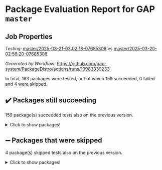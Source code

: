 # Package Evaluation Report for GAP `master`

## Job Properties

*Testing:* [master/2025-03-21-03:02:18-07685306](https://github.com/gap-system/PackageDistro/blob/data/reports/master/2025-03-21-03:02:18-07685306) vs [master/2025-03-20-02:56:20-07685306](https://github.com/gap-system/PackageDistro/blob/data/reports/master/2025-03-20-02:56:20-07685306)

*Generated by Workflow:* https://github.com/gap-system/PackageDistro/actions/runs/13983339233

In total, 163 packages were tested, out of which 159 succeeded, 0 failed and 4 were skipped.

## :heavy_check_mark: Packages still succeeding

159 package(s) succeeded tests also on the previous version.
<details><summary>Click to show packages!</summary>

- 4ti2interface 2024.11-01 [(success)](https://github.com/gap-system/PackageDistro/actions/runs/13983339233/job/39152846032)
- ace 5.6.2 [(success)](https://github.com/gap-system/PackageDistro/actions/runs/13983339233/job/39152846033)
- aclib 1.3.2 [(success)](https://github.com/gap-system/PackageDistro/actions/runs/13983339233/job/39152846049)
- agt 0.3.1 [(success)](https://github.com/gap-system/PackageDistro/actions/runs/13983339233/job/39152846036)
- alco 1.1.1 [(success)](https://github.com/gap-system/PackageDistro/actions/runs/13983339233/job/39152846034)
- alnuth 3.2.1 [(success)](https://github.com/gap-system/PackageDistro/actions/runs/13983339233/job/39152846037)
- anupq 3.3.1 [(success)](https://github.com/gap-system/PackageDistro/actions/runs/13983339233/job/39152846051)
- atlasrep 2.1.9 [(success)](https://github.com/gap-system/PackageDistro/actions/runs/13983339233/job/39152846039)
- autodoc 2023.06.19 [(success)](https://github.com/gap-system/PackageDistro/actions/runs/13983339233/job/39152846053)
- automata 1.16 [(success)](https://github.com/gap-system/PackageDistro/actions/runs/13983339233/job/39152846044)
- automgrp 1.3.3 [(success)](https://github.com/gap-system/PackageDistro/actions/runs/13983339233/job/39152846065)
- autpgrp 1.11 [(success)](https://github.com/gap-system/PackageDistro/actions/runs/13983339233/job/39152846043)
- cap 2025.02-02 [(success)](https://github.com/gap-system/PackageDistro/actions/runs/13983339233/job/39152846068)
- caratinterface 2.3.7 [(success)](https://github.com/gap-system/PackageDistro/actions/runs/13983339233/job/39152846056)
- cddinterface 2024.09.02 [(success)](https://github.com/gap-system/PackageDistro/actions/runs/13983339233/job/39152846050)
- circle 1.6.6 [(success)](https://github.com/gap-system/PackageDistro/actions/runs/13983339233/job/39152846048)
- classicpres 1.22 [(success)](https://github.com/gap-system/PackageDistro/actions/runs/13983339233/job/39152846063)
- cohomolo 1.6.11 [(success)](https://github.com/gap-system/PackageDistro/actions/runs/13983339233/job/39152846062)
- congruence 1.2.7 [(success)](https://github.com/gap-system/PackageDistro/actions/runs/13983339233/job/39152846055)
- corefreesub 0.6 [(success)](https://github.com/gap-system/PackageDistro/actions/runs/13983339233/job/39152846052)
- corelg 1.57 [(success)](https://github.com/gap-system/PackageDistro/actions/runs/13983339233/job/39152846061)
- crime 1.6 [(success)](https://github.com/gap-system/PackageDistro/actions/runs/13983339233/job/39152846070)
- crisp 1.4.6 [(success)](https://github.com/gap-system/PackageDistro/actions/runs/13983339233/job/39152846064)
- crypting 0.10.5 [(success)](https://github.com/gap-system/PackageDistro/actions/runs/13983339233/job/39152846060)
- cryst 4.1.27 [(success)](https://github.com/gap-system/PackageDistro/actions/runs/13983339233/job/39152846059)
- crystcat 1.1.10 [(success)](https://github.com/gap-system/PackageDistro/actions/runs/13983339233/job/39152846091)
- ctbllib 1.3.9 [(success)](https://github.com/gap-system/PackageDistro/actions/runs/13983339233/job/39152846076)
- cubefree 1.20 [(success)](https://github.com/gap-system/PackageDistro/actions/runs/13983339233/job/39152846088)
- curlinterface 2.4.0 [(success)](https://github.com/gap-system/PackageDistro/actions/runs/13983339233/job/39152846066)
- cvec 2.8.3 [(success)](https://github.com/gap-system/PackageDistro/actions/runs/13983339233/job/39152846074)
- datastructures 0.3.1 [(success)](https://github.com/gap-system/PackageDistro/actions/runs/13983339233/job/39152846084)
- deepthought 1.0.8 [(success)](https://github.com/gap-system/PackageDistro/actions/runs/13983339233/job/39152846069)
- design 1.8.2 [(success)](https://github.com/gap-system/PackageDistro/actions/runs/13983339233/job/39152846071)
- difsets 2.3.1 [(success)](https://github.com/gap-system/PackageDistro/actions/runs/13983339233/job/39152846077)
- digraphs 1.10.0 [(success)](https://github.com/gap-system/PackageDistro/actions/runs/13983339233/job/39152846157)
- edim 1.3.8 [(success)](https://github.com/gap-system/PackageDistro/actions/runs/13983339233/job/39152846083)
- example 4.4.0 [(success)](https://github.com/gap-system/PackageDistro/actions/runs/13983339233/job/39152846085)
- examplesforhomalg 2023.10-01 [(success)](https://github.com/gap-system/PackageDistro/actions/runs/13983339233/job/39152846107)
- factint 1.6.3 [(success)](https://github.com/gap-system/PackageDistro/actions/runs/13983339233/job/39152846080)
- ferret 1.0.14 [(success)](https://github.com/gap-system/PackageDistro/actions/runs/13983339233/job/39152846100)
- fga 1.5.0 [(success)](https://github.com/gap-system/PackageDistro/actions/runs/13983339233/job/39152846087)
- fining 1.5.6 [(success)](https://github.com/gap-system/PackageDistro/actions/runs/13983339233/job/39152846111)
- float 1.0.7 [(success)](https://github.com/gap-system/PackageDistro/actions/runs/13983339233/job/39152846103)
- format 1.4.4 [(success)](https://github.com/gap-system/PackageDistro/actions/runs/13983339233/job/39152846097)
- forms 1.2.12 [(success)](https://github.com/gap-system/PackageDistro/actions/runs/13983339233/job/39152846102)
- fplsa 1.2.6 [(success)](https://github.com/gap-system/PackageDistro/actions/runs/13983339233/job/39152846108)
- fr 2.4.13 [(success)](https://github.com/gap-system/PackageDistro/actions/runs/13983339233/job/39152846122)
- francy 2.0.3 [(success)](https://github.com/gap-system/PackageDistro/actions/runs/13983339233/job/39152846098)
- fwtree 1.3 [(success)](https://github.com/gap-system/PackageDistro/actions/runs/13983339233/job/39152846106)
- gapdoc 1.6.7 [(success)](https://github.com/gap-system/PackageDistro/actions/runs/13983339233/job/39152846127)
- gauss 2024.11-01 [(success)](https://github.com/gap-system/PackageDistro/actions/runs/13983339233/job/39152846116)
- gaussforhomalg 2024.08-01 [(success)](https://github.com/gap-system/PackageDistro/actions/runs/13983339233/job/39152846145)
- gbnp 1.1.0 [(success)](https://github.com/gap-system/PackageDistro/actions/runs/13983339233/job/39152846134)
- generalizedmorphismsforcap 2025.02-01 [(success)](https://github.com/gap-system/PackageDistro/actions/runs/13983339233/job/39152846123)
- genss 1.6.9 [(success)](https://github.com/gap-system/PackageDistro/actions/runs/13983339233/job/39152846118)
- gradedmodules 2024.12-01 [(success)](https://github.com/gap-system/PackageDistro/actions/runs/13983339233/job/39152846135)
- gradedringforhomalg 2024.07-01 [(success)](https://github.com/gap-system/PackageDistro/actions/runs/13983339233/job/39152846130)
- grape 4.9.2 [(success)](https://github.com/gap-system/PackageDistro/actions/runs/13983339233/job/39152846229)
- groupoids 1.76 [(success)](https://github.com/gap-system/PackageDistro/actions/runs/13983339233/job/39152846126)
- grpconst 2.6.5 [(success)](https://github.com/gap-system/PackageDistro/actions/runs/13983339233/job/39152846124)
- guarana 0.96.3 [(success)](https://github.com/gap-system/PackageDistro/actions/runs/13983339233/job/39152846142)
- guava 3.20 [(success)](https://github.com/gap-system/PackageDistro/actions/runs/13983339233/job/39152846114)
- hap 1.66 [(success)](https://github.com/gap-system/PackageDistro/actions/runs/13983339233/job/39152846132)
- hapcryst 0.1.15 [(success)](https://github.com/gap-system/PackageDistro/actions/runs/13983339233/job/39152846140)
- hecke 1.5.4 [(success)](https://github.com/gap-system/PackageDistro/actions/runs/13983339233/job/39152846120)
- help 4.0 [(success)](https://github.com/gap-system/PackageDistro/actions/runs/13983339233/job/39152846152)
- homalg 2024.01-01 [(success)](https://github.com/gap-system/PackageDistro/actions/runs/13983339233/job/39152846121)
- homalgtocas 2023.11-01 [(success)](https://github.com/gap-system/PackageDistro/actions/runs/13983339233/job/39152846117)
- ibnp 0.15 [(success)](https://github.com/gap-system/PackageDistro/actions/runs/13983339233/job/39152846139)
- idrel 2.48 [(success)](https://github.com/gap-system/PackageDistro/actions/runs/13983339233/job/39152846153)
- images 1.3.3 [(success)](https://github.com/gap-system/PackageDistro/actions/runs/13983339233/job/39152846176)
- intpic 0.4.0 [(success)](https://github.com/gap-system/PackageDistro/actions/runs/13983339233/job/39152846131)
- io 4.9.1 [(success)](https://github.com/gap-system/PackageDistro/actions/runs/13983339233/job/39152846159)
- io_forhomalg 2023.02-04 [(success)](https://github.com/gap-system/PackageDistro/actions/runs/13983339233/job/39152846148)
- irredsol 1.4.4 [(success)](https://github.com/gap-system/PackageDistro/actions/runs/13983339233/job/39152846161)
- json 2.2.2 [(success)](https://github.com/gap-system/PackageDistro/actions/runs/13983339233/job/39152846141)
- jupyterkernel 1.5.1 [(success)](https://github.com/gap-system/PackageDistro/actions/runs/13983339233/job/39152846154)
- jupyterviz 1.5.6 [(success)](https://github.com/gap-system/PackageDistro/actions/runs/13983339233/job/39152846196)
- kan 1.37 [(success)](https://github.com/gap-system/PackageDistro/actions/runs/13983339233/job/39152846151)
- kbmag 1.5.11 [(success)](https://github.com/gap-system/PackageDistro/actions/runs/13983339233/job/39152846177)
- laguna 3.9.7 [(success)](https://github.com/gap-system/PackageDistro/actions/runs/13983339233/job/39152846190)
- liealgdb 2.2.1 [(success)](https://github.com/gap-system/PackageDistro/actions/runs/13983339233/job/39152846170)
- liepring 2.9.1 [(success)](https://github.com/gap-system/PackageDistro/actions/runs/13983339233/job/39152846163)
- liering 2.4.2 [(success)](https://github.com/gap-system/PackageDistro/actions/runs/13983339233/job/39152846175)
- linearalgebraforcap 2025.02-01 [(success)](https://github.com/gap-system/PackageDistro/actions/runs/13983339233/job/39152846174)
- lins 0.9 [(success)](https://github.com/gap-system/PackageDistro/actions/runs/13983339233/job/39152846158)
- localizeringforhomalg 2023.10-01 [(success)](https://github.com/gap-system/PackageDistro/actions/runs/13983339233/job/39152846166)
- loops 3.4.4 [(success)](https://github.com/gap-system/PackageDistro/actions/runs/13983339233/job/39152846162)
- lpres 1.1.1 [(success)](https://github.com/gap-system/PackageDistro/actions/runs/13983339233/job/39152846160)
- majoranaalgebras 1.5.2 [(success)](https://github.com/gap-system/PackageDistro/actions/runs/13983339233/job/39152846172)
- mapclass 1.4.6 [(success)](https://github.com/gap-system/PackageDistro/actions/runs/13983339233/job/39152846193)
- matgrp 0.71 [(success)](https://github.com/gap-system/PackageDistro/actions/runs/13983339233/job/39152846180)
- matricesforhomalg 2024.11-02 [(success)](https://github.com/gap-system/PackageDistro/actions/runs/13983339233/job/39152846211)
- modisom 3.0.0 [(success)](https://github.com/gap-system/PackageDistro/actions/runs/13983339233/job/39152846200)
- modulepresentationsforcap 2024.09-02 [(success)](https://github.com/gap-system/PackageDistro/actions/runs/13983339233/job/39152846184)
- modules 2024.12-01 [(success)](https://github.com/gap-system/PackageDistro/actions/runs/13983339233/job/39152846208)
- monoidalcategories 2025.01-02 [(success)](https://github.com/gap-system/PackageDistro/actions/runs/13983339233/job/39152846210)
- nconvex 2024.12-01 [(success)](https://github.com/gap-system/PackageDistro/actions/runs/13983339233/job/39152846195)
- nilmat 1.4.2 [(success)](https://github.com/gap-system/PackageDistro/actions/runs/13983339233/job/39152846203)
- nock 1.5 [(success)](https://github.com/gap-system/PackageDistro/actions/runs/13983339233/job/39152846189)
- normalizinterface 1.3.7 [(success)](https://github.com/gap-system/PackageDistro/actions/runs/13983339233/job/39152846234)
- nq 2.5.11 [(success)](https://github.com/gap-system/PackageDistro/actions/runs/13983339233/job/39152846202)
- numericalsgps 1.4.0 [(success)](https://github.com/gap-system/PackageDistro/actions/runs/13983339233/job/39152846181)
- openmath 11.5.3 [(success)](https://github.com/gap-system/PackageDistro/actions/runs/13983339233/job/39152846198)
- orb 5.0.0 [(success)](https://github.com/gap-system/PackageDistro/actions/runs/13983339233/job/39152846223)
- packagemanager 1.6.1 [(success)](https://github.com/gap-system/PackageDistro/actions/runs/13983339233/job/39152846225)
- patternclass 2.4.5 [(success)](https://github.com/gap-system/PackageDistro/actions/runs/13983339233/job/39152846270)
- permut 2.0.5 [(success)](https://github.com/gap-system/PackageDistro/actions/runs/13983339233/job/39152846220)
- polenta 1.3.10 [(success)](https://github.com/gap-system/PackageDistro/actions/runs/13983339233/job/39152846221)
- polymaking 0.8.7 [(success)](https://github.com/gap-system/PackageDistro/actions/runs/13983339233/job/39152846239)
- primgrp 3.4.4 [(success)](https://github.com/gap-system/PackageDistro/actions/runs/13983339233/job/39152846236)
- profiling 2.6.0 [(success)](https://github.com/gap-system/PackageDistro/actions/runs/13983339233/job/39152846244)
- qdistrnd 0.9.5 [(success)](https://github.com/gap-system/PackageDistro/actions/runs/13983339233/job/39152846228)
- qpa 1.35 [(success)](https://github.com/gap-system/PackageDistro/actions/runs/13983339233/job/39152846232)
- quagroup 1.8.4 [(success)](https://github.com/gap-system/PackageDistro/actions/runs/13983339233/job/39152846242)
- radiroot 2.9 [(success)](https://github.com/gap-system/PackageDistro/actions/runs/13983339233/job/39152846269)
- rcwa 4.7.1 [(success)](https://github.com/gap-system/PackageDistro/actions/runs/13983339233/job/39152846237)
- rds 1.8 [(success)](https://github.com/gap-system/PackageDistro/actions/runs/13983339233/job/39152846217)
- recog 1.4.4 [(success)](https://github.com/gap-system/PackageDistro/actions/runs/13983339233/job/39152846233)
- repndecomp 1.3.0 [(success)](https://github.com/gap-system/PackageDistro/actions/runs/13983339233/job/39152846226)
- repsn 3.1.2 [(success)](https://github.com/gap-system/PackageDistro/actions/runs/13983339233/job/39152846254)
- resclasses 4.7.3 [(success)](https://github.com/gap-system/PackageDistro/actions/runs/13983339233/job/39152846247)
- ringsforhomalg 2024.11-02 [(success)](https://github.com/gap-system/PackageDistro/actions/runs/13983339233/job/39152846240)
- sco 2023.08-01 [(success)](https://github.com/gap-system/PackageDistro/actions/runs/13983339233/job/39152846219)
- scscp 2.4.3 [(success)](https://github.com/gap-system/PackageDistro/actions/runs/13983339233/job/39152846224)
- semigroups 5.5.0 [(success)](https://github.com/gap-system/PackageDistro/actions/runs/13983339233/job/39152846222)
- sglppow 2.4 [(success)](https://github.com/gap-system/PackageDistro/actions/runs/13983339233/job/39152846252)
- sgpviz 0.999.6 [(success)](https://github.com/gap-system/PackageDistro/actions/runs/13983339233/job/39152846231)
- simpcomp 2.1.14 [(success)](https://github.com/gap-system/PackageDistro/actions/runs/13983339233/job/39152846246)
- singular 2024.06.03 [(success)](https://github.com/gap-system/PackageDistro/actions/runs/13983339233/job/39152846256)
- sl2reps 1.1 [(success)](https://github.com/gap-system/PackageDistro/actions/runs/13983339233/job/39152846245)
- sla 1.6.2 [(success)](https://github.com/gap-system/PackageDistro/actions/runs/13983339233/job/39152846227)
- smallantimagmas 0.3.0 [(success)](https://github.com/gap-system/PackageDistro/actions/runs/13983339233/job/39152846263)
- smallgrp 1.5.4 [(success)](https://github.com/gap-system/PackageDistro/actions/runs/13983339233/job/39152846250)
- smallsemi 0.7.2 [(success)](https://github.com/gap-system/PackageDistro/actions/runs/13983339233/job/39152846216)
- sonata 2.9.6 [(success)](https://github.com/gap-system/PackageDistro/actions/runs/13983339233/job/39152846249)
- sophus 1.27 [(success)](https://github.com/gap-system/PackageDistro/actions/runs/13983339233/job/39152846267)
- sotgrps 1.3 [(success)](https://github.com/gap-system/PackageDistro/actions/runs/13983339233/job/39152846248)
- spinsym 1.5.2 [(success)](https://github.com/gap-system/PackageDistro/actions/runs/13983339233/job/39152846261)
- standardff 1.0 [(success)](https://github.com/gap-system/PackageDistro/actions/runs/13983339233/job/39152846271)
- symbcompcc 1.3.2 [(success)](https://github.com/gap-system/PackageDistro/actions/runs/13983339233/job/39152846260)
- thelma 1.3 [(success)](https://github.com/gap-system/PackageDistro/actions/runs/13983339233/job/39152846257)
- tomlib 1.2.11 [(success)](https://github.com/gap-system/PackageDistro/actions/runs/13983339233/job/39152846273)
- toolsforhomalg 2024.09-01 [(success)](https://github.com/gap-system/PackageDistro/actions/runs/13983339233/job/39152846268)
- toric 1.9.6 [(success)](https://github.com/gap-system/PackageDistro/actions/runs/13983339233/job/39152846274)
- transgrp 3.6.5 [(success)](https://github.com/gap-system/PackageDistro/actions/runs/13983339233/job/39152846291)
- typeset 1.2.2 [(success)](https://github.com/gap-system/PackageDistro/actions/runs/13983339233/job/39152846280)
- ugaly 4.1.3 [(success)](https://github.com/gap-system/PackageDistro/actions/runs/13983339233/job/39152846276)
- unipot 1.6 [(success)](https://github.com/gap-system/PackageDistro/actions/runs/13983339233/job/39152846279)
- unitlib 4.2.0 [(success)](https://github.com/gap-system/PackageDistro/actions/runs/13983339233/job/39152846282)
- utils 0.85 [(success)](https://github.com/gap-system/PackageDistro/actions/runs/13983339233/job/39152846289)
- uuid 0.7 [(success)](https://github.com/gap-system/PackageDistro/actions/runs/13983339233/job/39152846277)
- walrus 0.9991 [(success)](https://github.com/gap-system/PackageDistro/actions/runs/13983339233/job/39152846296)
- wedderga 4.10.5 [(success)](https://github.com/gap-system/PackageDistro/actions/runs/13983339233/job/39152846288)
- wpe 0.8 [(success)](https://github.com/gap-system/PackageDistro/actions/runs/13983339233/job/39152846287)
- xmod 2.92 [(success)](https://github.com/gap-system/PackageDistro/actions/runs/13983339233/job/39152846294)
- xmodalg 1.23 [(success)](https://github.com/gap-system/PackageDistro/actions/runs/13983339233/job/39152846285)
- yangbaxter 0.10.6 [(success)](https://github.com/gap-system/PackageDistro/actions/runs/13983339233/job/39152846293)
- zeromqinterface 0.16 [(success)](https://github.com/gap-system/PackageDistro/actions/runs/13983339233/job/39152846308)
</details>

## :heavy_minus_sign: Packages that were skipped

4 package(s) skipped tests also on the previous version.
<details><summary>Click to show packages!</summary>

- browse 1.8.21 [(skipped)](https://github.com/gap-system/PackageDistro/actions/runs/13983339233/job/39152611882)
- itc 1.5.1 [(skipped)](https://github.com/gap-system/PackageDistro/actions/runs/13983339233/job/39152611882)
- polycyclic 2.16 [(skipped)](https://github.com/gap-system/PackageDistro/actions/runs/13983339233/job/39152611882)
- xgap 4.32 [(skipped)](https://github.com/gap-system/PackageDistro/actions/runs/13983339233/job/39152611882)
</details>

